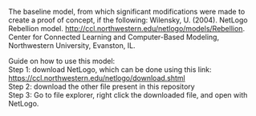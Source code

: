 The baseline model, from which significant modifications were made to create a proof of concept, if the following: Wilensky, U. (2004).  NetLogo Rebellion model.  http://ccl.northwestern.edu/netlogo/models/Rebellion.  Center for Connected Learning and Computer-Based Modeling, Northwestern University, Evanston, IL.

Guide on how to use this model: <br>
Step 1: download NetLogo, which can be done using this link: https://ccl.northwestern.edu/netlogo/download.shtml <br>
Step 2: download the other file present in this repository <br>
Step 3: Go to file explorer, right click the downloaded file, and open with NetLogo. 

